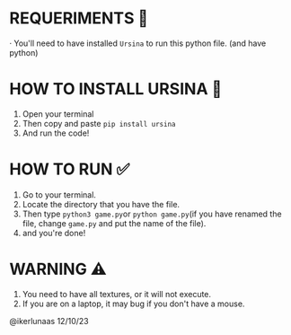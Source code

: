 # REQUERIMENTS 🔧
· You'll need to have installed `Ursina` to run this python file.
(and have python)

# HOW TO INSTALL URSINA 📜
1. Open your terminal
2. Then copy and paste `pip install ursina`
3. And run the code!

# HOW TO RUN ✅
1. Go to your terminal.
2. Locate the directory that you have the file.
3. Then type `python3 game.py`or `python game.py`(if you have renamed the file, change `game.py` and put the name of the file).
4. and you're done!

# WARNING ⚠️
1. You need to have all textures, or it will not execute.
2. If you are on a laptop, it may bug if you don't have a mouse.

@ikerlunaas 12/10/23
